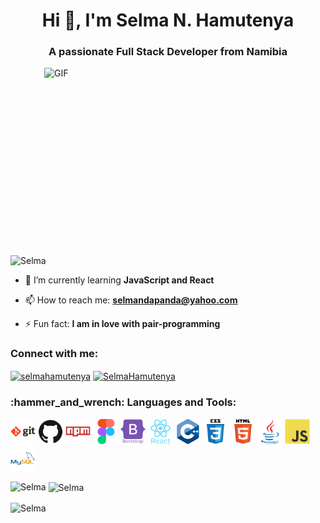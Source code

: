 <h1 align="center">Hi 👋, I'm Selma N. Hamutenya</h1>
<h3 align="center">A passionate Full Stack Developer from Namibia</h3>
<img align="right" alt="GIF" src="https://res.cloudinary.com/practicaldev/image/fetch/s--O0u1bNHs--/c_limit%2Cf_auto%2Cfl_progressive%2Cq_66%2Cw_880/https://miro.medium.com/max/1400/0%2APXf5ge7QCN9Ga_CL.gif" raw="true" width="450" height="300" />
<p align="left"> <img src="https://komarev.com/ghpvc/?username=SelmaNdapanda&label=Profile%20views&color=0e75b6&style=flat" alt="Selma" /> </p>

- 🌱 I’m currently learning **JavaScript and React**

- 📫 How to reach me: **selmandapanda@yahoo.com**

- ⚡ Fun fact: **I am in love with pair-programming**

<h3 align="left">Connect with me:</h3>
<p align="left">
<a href="https://twitter.com/sellohBlaq" target="blank"><img align="center" src="https://raw.githubusercontent.com/rahuldkjain/github-profile-readme-generator/master/src/images/icons/Social/twitter.svg" alt="selmahamutenya" height="30" width="40" /></a>
<a href="https://linkedin.com/in/selma-ndapanda-hamutenya-19169a1ab" target="blank"><img align="center" src="https://raw.githubusercontent.com/rahuldkjain/github-profile-readme-generator/master/src/images/icons/Social/linked-in-alt.svg" alt="SelmaHamutenya" height="30" width="40" /></a>
</p>

<h3 align="left">:hammer_and_wrench: Languages and Tools:</h3>
<p align="left">
<img src="https://github.com/devicons/devicon/blob/master/icons/git/git-original-wordmark.svg" title="Git" **alt="Git" width="40" height="40"/>
<img src="https://github.com/devicons/devicon/blob/master/icons/github/github-original.svg" title="Github" **alt="Git" width="40" height="40"/>
<img src="https://github.com/devicons/devicon/blob/master/icons/npm/npm-original-wordmark.svg" title="npm" **alt="npm" width="40" height="40"/
<img src="https://github.com/devicons/devicon/blob/master/icons/eslint/eslint-original.svg" title="ESLINT" **alt="linter" width="40" height="40"/>
<img src="https://github.com/devicons/devicon/blob/master/icons/figma/figma-original.svg" title="figma" **alt="figma" width="40" height="40"/>
<img src="https://raw.githubusercontent.com/devicons/devicon/master/icons/bootstrap/bootstrap-plain-wordmark.svg" alt="bootstrap" width="40" height="40"/> 
<img src="https://github.com/devicons/devicon/blob/master/icons/react/react-original-wordmark.svg" title="React" alt="React" width="40" height="40"/>
<img src="https://raw.githubusercontent.com/devicons/devicon/master/icons/cplusplus/cplusplus-original.svg" alt="cplusplus" width="40" height="40"/>
<img src="https://raw.githubusercontent.com/devicons/devicon/master/icons/css3/css3-original-wordmark.svg" alt="css3" width="40" height="40"/>
<img src="https://raw.githubusercontent.com/devicons/devicon/master/icons/html5/html5-original-wordmark.svg" alt="html5" width="40" height="40"/>
<img src="https://raw.githubusercontent.com/devicons/devicon/master/icons/java/java-original.svg" alt="java" width="40" height="40"/>
<img src="https://raw.githubusercontent.com/devicons/devicon/master/icons/javascript/javascript-original.svg" alt="javascript" width="40" height="40"/>
<img src="https://raw.githubusercontent.com/devicons/devicon/master/icons/mysql/mysql-original-wordmark.svg" alt="mysql" width="40" height="40"/></p>

<p><img align="left" src="https://github-readme-stats.vercel.app/api/top-langs?username=SelmaNdapanda&show_icons=true&locale=en&layout=compact" alt="Selma" /></p>

<p>&nbsp;<img align="center" src="https://github-readme-stats.vercel.app/api?username=SelmaNdapanda&show_icons=true&locale=en" alt="Selma" /></p>

<p><img align="center" src="https://github-readme-streak-stats.herokuapp.com/?user=SelmaNdapanda&" alt="Selma" /></p>

